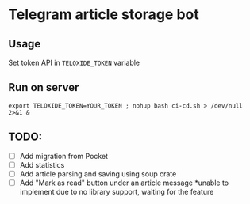 # Telegram article storage bot

## Usage
Set token API in `TELOXIDE_TOKEN` variable

## Run on server
```
export TELOXIDE_TOKEN=YOUR_TOKEN ; nohup bash ci-cd.sh > /dev/null 2>&1 &
```

## TODO:
- [ ] Add migration from Pocket
- [ ] Add statistics
- [ ] Add article parsing and saving using soup crate
- [ ] Add "Mark as read" button under an article message *unable to implement due to no library support, waiting for the feature

